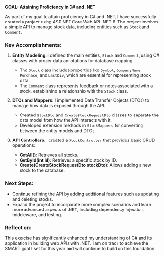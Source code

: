 **GOAL: Attaining Proficiency in C# and .NET**

As part of my goal to attain proficiency in C# and .NET, I have successfully created a project using ASP.NET Core Web API .NET 8. The project involves a simple API to manage stock data, including entities such as `Stock` and `Comment`.

### Key Accomplishments:
1. **Entity Modeling**: I defined the main entities, `Stock` and `Comment`, using C# classes with proper data annotations for database mapping.
    - The `Stock` class includes properties like `Symbol`, `CompanyName`, `Purchase`, and `LastDiv`, which are essential for representing stock data.
    - The `Comment` class represents feedback or notes associated with a stock, establishing a relationship with the `Stock` class.

2. **DTOs and Mappers**: I implemented Data Transfer Objects (DTOs) to manage how data is exposed through the API.
    - Created `StockDto` and `CreateStockRequestDto` classes to separate the data model from how the API interacts with it.
    - Developed extension methods in `StockMappers` for converting between the entity models and DTOs.

3. **API Controllers**: I created a `StockController` that provides basic CRUD operations:
    - **GetAll()**: Retrieves all stocks.
    - **GetById(int id)**: Retrieves a specific stock by ID.
    - **Create(CreateStockRequestDto stockDto)**: Allows adding a new stock to the database.

### Next Steps:
- Continue refining the API by adding additional features such as updating and deleting stocks.
- Expand the project to incorporate more complex scenarios and learn more advanced aspects of .NET, including dependency injection, middleware, and testing.

### Reflection:
This exercise has significantly enhanced my understanding of C# and its application in building web APIs with .NET. I am on track to achieve the SMART goal I set for this year and will continue to build on this foundation.
